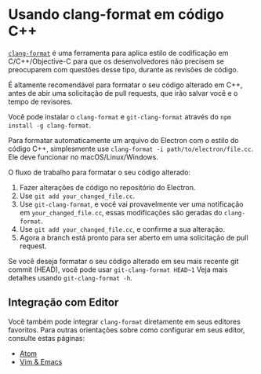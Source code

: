 # Usando clang-format em código C++

[`clang-format`](http://clang.llvm.org/docs/ClangFormat.html) é uma ferramenta para aplica estilo de codificação em C/C++/Objective-C para que os desenvolvedores não precisem se preocuparem com questões desse tipo, durante as revisões de código.

É altamente recomendável para formatar o seu código alterado em C++, antes de abir uma solicitação de pull requests, que irão salvar você e o tempo de revisores.

Você pode instalar o `clang-format` e `git-clang-format` através do `npm install -g clang-format`.

Para formatar automaticamente um arquivo do Electron com o estilo do código C++, simplesmente use `clang-format -i path/to/electron/file.cc`. Ele deve funcionar no macOS/Linux/Windows.

O fluxo de trabalho para formatar o seu código alterado:

1. Fazer alterações de código no repositório do Electron.
2. Use `git add your_changed_file.cc`.
3. Use `git-clang-format`, e você vai provavelmente ver uma notificação em `your_changed_file.cc`, essas modificações são geradas do `clang-format`.
4. Use `git add your_changed_file.cc`, e confirme a sua alteração.
5. Agora a branch está pronto para ser aberto em uma solicitação de pull request.

Se você deseja formatar o seu código alterado em seu mais recente git commit (HEAD), você pode usar `git-clang-format HEAD~1` Veja mais detalhes usando `git-clang-format -h`.

## Integração com Editor

Você também pode integrar `clang-format` diretamente em seus editores favoritos. Para outras orientações sobre como configurar em seus editor, consulte estas páginas:

- [Atom](https://atom.io/packages/clang-format)
- [Vim & Emacs](http://clang.llvm.org/docs/ClangFormat.html#vim-integration)